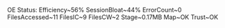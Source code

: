 <!-- status: stub; target: 150+ words -->
<!-- status: stub; target: 150+ words -->
<!-- status: stub; target: 150+ words -->
<!-- status: stub; target: 150+ words -->
<!-- status: stub; target: 150+ words -->
OE Status: Efficiency~56% SessionBloat~44% ErrorCount~0 FilesAccessed~11 FilesIC~9 FilesCW~2 Stage~0.17MB Map~OK Trust~OK





